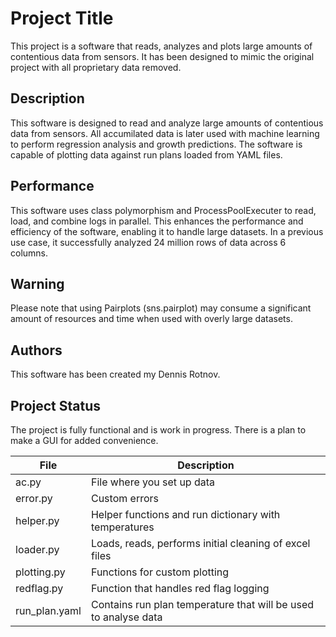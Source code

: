 # Project Title

This project is a software that reads, analyzes and plots large amounts of contentious data from sensors. It has been designed to mimic the original project with all proprietary data removed.

## Description

This software is designed to read and analyze large amounts of contentious data from sensors. All accumilated data is later used with machine learning to perform regression analysis and growth predictions. The software is capable of plotting data against run plans loaded from YAML files. 

## Performance

This software uses class polymorphism and ProcessPoolExecuter to read, load, and combine logs in parallel. This enhances the performance and efficiency of the software, enabling it to handle large datasets. In a previous use case, it successfully analyzed 24 million rows of data across 6 columns.

## Warning

Please note that using Pairplots (sns.pairplot) may consume a significant amount of resources and time when used with overly large datasets.


## Authors

This software has been created my Dennis Rotnov.

## Project Status

The project is fully functional and is work in progress. There is a plan to make a GUI for added convenience. 

|File|Description|
|---|---|
|ac.py|File where you set up data|
|error.py|Custom errors|
|helper.py|Helper functions and run dictionary with temperatures|
|loader.py|Loads, reads, performs initial cleaning of excel files|
|plotting.py|Functions for custom plotting|
|redflag.py|Function that handles red flag logging|
|run_plan.yaml|Contains run plan temperature that will be used to analyse data|
